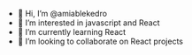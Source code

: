 - 👋 Hi, I’m @amiablekedro
- 👀 I’m interested in javascript and React
- 🌱 I’m currently learning React
- 💞️ I’m looking to collaborate on React projects


<!---
amiablekedro/amiablekedro is a ✨ special ✨ repository because its `README.md` (this file) appears on your GitHub profile.
You can click the Preview link to take a look at your changes.
--->
